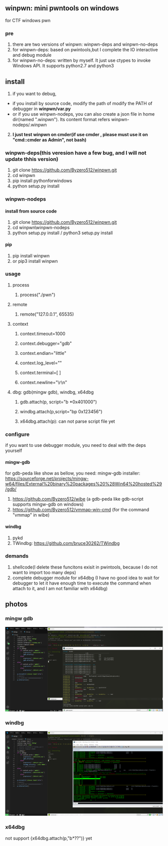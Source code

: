 ## winpwn: mini pwntools on windows
for CTF windows pwn

### pre
1. there are two versions of winpwn: winpwn-deps and winpwn-no-deps
2. for winpwn-deps: based on pwintools,but I complete the IO interactive and debug module
3. for winpwn-no-deps: written by myself. It just use ctypes to invoke Windows API. It supports python2.7 and python3


## install
1. if you want to debug, 
+ if you install by source code, modify the path of modify the PATH of debugger in <b>winpwn/var.py</b>
+ or if you use winpwn-nodeps, you can also create a json file in home dir(named ".winpwn"). Its content format refers winpwn-nodeps/.winpwn
2. <b>I just test winpwn on cmder(if use cmder , please must use it on <b>"cmd::cmder as Admin"</b>, not bash)</b>


### winpwn-deps(this veresion have a few bug, and I will not update thhis version)
1. git clone  https://github.com/Byzero512/winpwn.git
1. cd winpwn
1. pip install pythonforwindows
1. python setup.py install

### winpwn-nodeps

#### install from source code
1. git clone  https://github.com/Byzero512/winpwn.git
2. cd winpwn\winpwn-nodeps
3. python setup.py install / python3 setup.py install

#### pip
1. pip install winpwn 
2. or pip3 install winpwn


### usage

1. process

   1. process\("./pwn"\)
1. remote

   1. remote\("127.0.0.1", 65535\)
1. context

   1. context\.timeout=1000

   1. context\.debugger="gdb"

   1. context\.endian="little"

   1. context\.log\_level=""

   1. context\.terminal=\[ ]

   1. context\.newline="\r\n" 
1. dbg: gdb\(mingw gdb\), windbg, x64dbg

   1. gdb\.attach\(p, script="b \*0x401000"\)

   1. windbg\.attach\(p,script="bp 0x123456"\)

   1. x64dbg\.attach\(p\): can not parse script file yet



### configure
if you want to use debugger module, you need to deal with the deps yourself

#### mingw-gdb
for gdb-peda like show  as bellow, you need:
mingw-gdb installer: https://sourceforge.net/projects/mingw-w64/files/External%20binary%20packages%20%28Win64%20hosted%29/gdb/

1. https://github.com/Byzero512/wibe (a gdb-peda like gdb-script supports mingw-gdb on windows)
2. https://github.com/Byzero512/vmmap-win-cmd (for the command "vmmap" in wibe)

#### windbg
1. pykd
2. TWindbg: https://github.com/bruce30262/TWindbg


### demands
1. shellcode(I delete these funcitons exisit in pwintools, because I do not want to import too many deps)
2. complete debugger module for x64dbg (I have no good idea to wait for debugger to let it have enough time to execute the command when attach to it, and I am not familiar with x64dbg) 

## photos

### mingw gdb

![gdb](./img/winpwn1.png)

### windbg

![windbg](./img/winpwn2.png)

### x64dbg
not support {x64dbg.attach(p,"b*??")} yet
